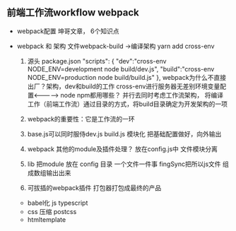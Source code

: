 ## 前端工作流workflow webpack
- webpack配置 坤哥文章，
6个知识点
- webpack 和 架构
        文件webpack-build ->编译架构
        yarn add cross-env
  1. 源头 package.json
  "scripts": {
     "dev":"cross-env NODE_ENV=development node build/dev.js",
     "build":"cross-env NODE_ENV=production node build/build.js"
  },
  webpack为什么不直接出厂？架构，dev和build的工作
  cross-env进行服务器无差别环境变量配置<-----> node npm都用哪些？
  并行去同时考虑工作流架构，
  将编译工作（前端工作流）通过目录的方式，将build目录确定为开发架构的一项
  2. webpack的重要性：它是工作流的一环
  3. base.js可以同时服侍dev.js  build.js
  模块化 把基础配置做好，向外输出
  4. webpack 其他的module及插件处理？
    放在config.js中 文件模块分离
  5. lib 把module 放在 config 目录 一个文件一件事
  fingSync把所以js文件 组成数组输出出来

  6. 可拔插的webpack插件 
  打包器打包成最终的产品

  - babel化 
  js typescript
  - css 压缩
   postcss
  - htmltemplate